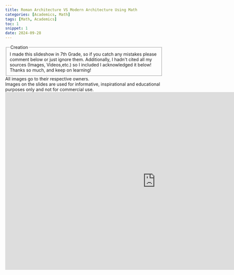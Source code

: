```yaml
---
title: Roman Architecture VS Modern Architecture Using Math
categories: [Academics, Math]
tags: [Math, Academics]
toc: 1
snippet: 1
date: 2024-09-28
---
```

<fieldset class="field-set" markdown="1">
<legend class="leg-title">Creation</legend>
I made this slideshow in 7th Grade, so if you catch any mistakes please comment below or just ignore them. Additionally, I hadn't cited  all my sources (Images, Videos,etc.) so I included I acknowledged it below! Thanks so much, and keep on learning! 
</fieldset>

<div  class="thi-step">
<div class="step">
<div class="step-number"></div>
<div class="step-content" markdown="1">
All images go to their respective owners.
</div>
</div>

<div class="step">
<div class="step-number"></div>
<div class="step-content" markdown="1">
Images on the slides are used for informative, inspirational and educational purposes only and not for commercial use.
</div>
</div>
</div>

<iframe src="https://docs.google.com/presentation/d/e/2PACX-1vRdVBWwKaC9aXNGctJc0fEMFm7JO_h0a159JWkOhCAT0ImhIEhi0T5pO1ni2cMatUdnvbOG9n8eSxrv/embed?start=true&loop=true&delayms=15000" frameborder="0" width="960" height="569" allowfullscreen="true" mozallowfullscreen="true" webkitallowfullscreen="true"></iframe>
